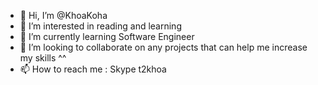 - 👋 Hi, I’m @KhoaKoha
- 👀 I’m interested in reading and learning
- 🌱 I’m currently learning Software Engineer
- 💞️ I’m looking to collaborate on any projects that can help me increase my skills ^^
- 📫 How to reach me : Skype t2khoa

<!---
KhoaKoha/KhoaKoha is a ✨ special ✨ repository because its `README.md` (this file) appears on your GitHub profile.
You can click the Preview link to take a look at your changes.
--->
